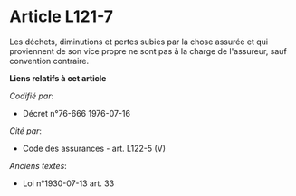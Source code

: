 # Article L121-7

Les déchets, diminutions et pertes subies par la chose assurée et qui proviennent de son vice propre ne sont pas à la charge
de l'assureur, sauf convention contraire.

**Liens relatifs à cet article**

_Codifié par_:

  - Décret n°76-666 1976-07-16

_Cité par_:

  - Code des assurances - art. L122-5 (V)

_Anciens textes_:

  - Loi n°1930-07-13 art. 33
